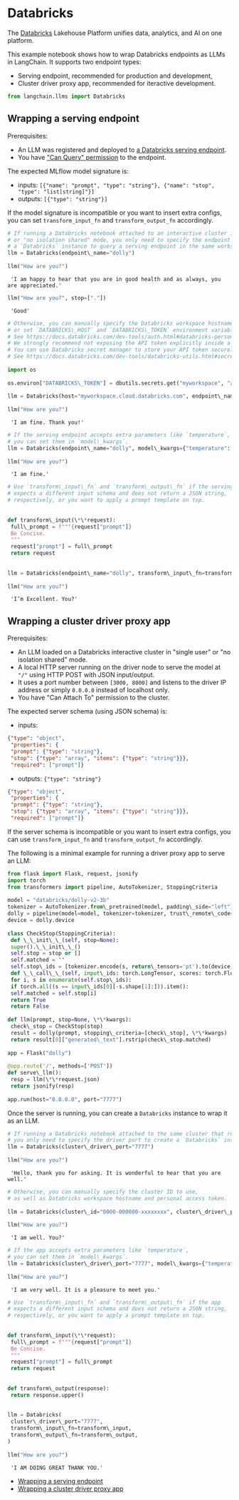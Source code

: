 # Databricks

The [Databricks](https://www.databricks.com/) Lakehouse Platform unifies data, analytics, and AI on one platform.

This example notebook shows how to wrap Databricks endpoints as LLMs in LangChain.
It supports two endpoint types:

- Serving endpoint, recommended for production and development,
- Cluster driver proxy app, recommended for iteractive development.

```python
from langchain.llms import Databricks  

```

## Wrapping a serving endpoint[​](#wrapping-a-serving-endpoint "Direct link to Wrapping a serving endpoint")

Prerequisites:

- An LLM was registered and deployed to [a Databricks serving endpoint](https://docs.databricks.com/machine-learning/model-serving/index.html).
- You have ["Can Query" permission](https://docs.databricks.com/security/auth-authz/access-control/serving-endpoint-acl.html) to the endpoint.

The expected MLflow model signature is:

- inputs: `[{"name": "prompt", "type": "string"}, {"name": "stop", "type": "list[string]"}]`
- outputs: `[{"type": "string"}]`

If the model signature is incompatible or you want to insert extra configs, you can set `transform_input_fn` and `transform_output_fn` accordingly.

```python
# If running a Databricks notebook attached to an interactive cluster in "single user"  
# or "no isolation shared" mode, you only need to specify the endpoint name to create  
# a `Databricks` instance to query a serving endpoint in the same workspace.  
llm = Databricks(endpoint\_name="dolly")  
  
llm("How are you?")  

```

```text
 'I am happy to hear that you are in good health and as always, you are appreciated.'  

```

```python
llm("How are you?", stop=["."])  

```

```text
 'Good'  

```

```python
# Otherwise, you can manually specify the Databricks workspace hostname and personal access token  
# or set `DATABRICKS\_HOST` and `DATABRICKS\_TOKEN` environment variables, respectively.  
# See https://docs.databricks.com/dev-tools/auth.html#databricks-personal-access-tokens  
# We strongly recommend not exposing the API token explicitly inside a notebook.  
# You can use Databricks secret manager to store your API token securely.  
# See https://docs.databricks.com/dev-tools/databricks-utils.html#secrets-utility-dbutilssecrets  
  
import os  
  
os.environ["DATABRICKS\_TOKEN"] = dbutils.secrets.get("myworkspace", "api\_token")  
  
llm = Databricks(host="myworkspace.cloud.databricks.com", endpoint\_name="dolly")  
  
llm("How are you?")  

```

```text
 'I am fine. Thank you!'  

```

```python
# If the serving endpoint accepts extra parameters like `temperature`,  
# you can set them in `model\_kwargs`.  
llm = Databricks(endpoint\_name="dolly", model\_kwargs={"temperature": 0.1})  
  
llm("How are you?")  

```

```text
 'I am fine.'  

```

```python
# Use `transform\_input\_fn` and `transform\_output\_fn` if the serving endpoint  
# expects a different input schema and does not return a JSON string,  
# respectively, or you want to apply a prompt template on top.  
  
  
def transform\_input(\*\*request):  
 full\_prompt = f"""{request["prompt"]}  
 Be Concise.  
 """  
 request["prompt"] = full\_prompt  
 return request  
  
  
llm = Databricks(endpoint\_name="dolly", transform\_input\_fn=transform\_input)  
  
llm("How are you?")  

```

```text
 'I’m Excellent. You?'  

```

## Wrapping a cluster driver proxy app[​](#wrapping-a-cluster-driver-proxy-app "Direct link to Wrapping a cluster driver proxy app")

Prerequisites:

- An LLM loaded on a Databricks interactive cluster in "single user" or "no isolation shared" mode.
- A local HTTP server running on the driver node to serve the model at `"/"` using HTTP POST with JSON input/output.
- It uses a port number between `[3000, 8000]` and listens to the driver IP address or simply `0.0.0.0` instead of localhost only.
- You have "Can Attach To" permission to the cluster.

The expected server schema (using JSON schema) is:

- inputs:

```json
{"type": "object",  
 "properties": {  
 "prompt": {"type": "string"},  
 "stop": {"type": "array", "items": {"type": "string"}}},  
 "required": ["prompt"]}  

```

- outputs: `{"type": "string"}`

```json
{"type": "object",  
 "properties": {  
 "prompt": {"type": "string"},  
 "stop": {"type": "array", "items": {"type": "string"}}},  
 "required": ["prompt"]}  

```

If the server schema is incompatible or you want to insert extra configs, you can use `transform_input_fn` and `transform_output_fn` accordingly.

The following is a minimal example for running a driver proxy app to serve an LLM:

```python
from flask import Flask, request, jsonify  
import torch  
from transformers import pipeline, AutoTokenizer, StoppingCriteria  
  
model = "databricks/dolly-v2-3b"  
tokenizer = AutoTokenizer.from\_pretrained(model, padding\_side="left")  
dolly = pipeline(model=model, tokenizer=tokenizer, trust\_remote\_code=True, device\_map="auto")  
device = dolly.device  
  
class CheckStop(StoppingCriteria):  
 def \_\_init\_\_(self, stop=None):  
 super().\_\_init\_\_()  
 self.stop = stop or []  
 self.matched = ""  
 self.stop\_ids = [tokenizer.encode(s, return\_tensors='pt').to(device) for s in self.stop]  
 def \_\_call\_\_(self, input\_ids: torch.LongTensor, scores: torch.FloatTensor, \*\*kwargs):  
 for i, s in enumerate(self.stop\_ids):  
 if torch.all((s == input\_ids[0][-s.shape[1]:])).item():  
 self.matched = self.stop[i]  
 return True  
 return False  
  
def llm(prompt, stop=None, \*\*kwargs):  
 check\_stop = CheckStop(stop)  
 result = dolly(prompt, stopping\_criteria=[check\_stop], \*\*kwargs)  
 return result[0]["generated\_text"].rstrip(check\_stop.matched)  
  
app = Flask("dolly")  
  
@app.route('/', methods=['POST'])  
def serve\_llm():  
 resp = llm(\*\*request.json)  
 return jsonify(resp)  
  
app.run(host="0.0.0.0", port="7777")  

```

Once the server is running, you can create a `Databricks` instance to wrap it as an LLM.

```python
# If running a Databricks notebook attached to the same cluster that runs the app,  
# you only need to specify the driver port to create a `Databricks` instance.  
llm = Databricks(cluster\_driver\_port="7777")  
  
llm("How are you?")  

```

```text
 'Hello, thank you for asking. It is wonderful to hear that you are well.'  

```

```python
# Otherwise, you can manually specify the cluster ID to use,  
# as well as Databricks workspace hostname and personal access token.  
  
llm = Databricks(cluster\_id="0000-000000-xxxxxxxx", cluster\_driver\_port="7777")  
  
llm("How are you?")  

```

```text
 'I am well. You?'  

```

```python
# If the app accepts extra parameters like `temperature`,  
# you can set them in `model\_kwargs`.  
llm = Databricks(cluster\_driver\_port="7777", model\_kwargs={"temperature": 0.1})  
  
llm("How are you?")  

```

```text
 'I am very well. It is a pleasure to meet you.'  

```

```python
# Use `transform\_input\_fn` and `transform\_output\_fn` if the app  
# expects a different input schema and does not return a JSON string,  
# respectively, or you want to apply a prompt template on top.  
  
  
def transform\_input(\*\*request):  
 full\_prompt = f"""{request["prompt"]}  
 Be Concise.  
 """  
 request["prompt"] = full\_prompt  
 return request  
  
  
def transform\_output(response):  
 return response.upper()  
  
  
llm = Databricks(  
 cluster\_driver\_port="7777",  
 transform\_input\_fn=transform\_input,  
 transform\_output\_fn=transform\_output,  
)  
  
llm("How are you?")  

```

```text
 'I AM DOING GREAT THANK YOU.'  

```

- [Wrapping a serving endpoint](#wrapping-a-serving-endpoint)
- [Wrapping a cluster driver proxy app](#wrapping-a-cluster-driver-proxy-app)
